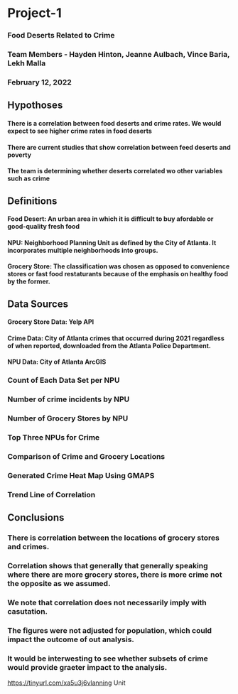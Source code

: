 # Project-1
### Food Deserts Related to Crime
### Team Members - Hayden Hinton, Jeanne Aulbach, Vince Baria, Lekh Malla
### February 12, 2022


## Hypothoses
#### There is a correlation between food deserts and crime rates.  We would expect to see higher crime rates in food deserts
#### There are current studies that show correlation between feed deserts and poverty
#### The team is determining whether deserts correlated wo other variables such as crime
  
## Definitions
#### Food Desert:  An urban area in which it is difficult to buy afordable or good-quality fresh food
#### NPU:  Neighborhood Planning Unit as defined by the City of Atlanta.  It incorporates multiple neighborhoods into groups.
#### Grocery Store:  The classification was chosen as opposed to convenience stores or fast food restaturants because of the emphasis on healthy food by the former.
 
## Data Sources 
#### Grocery Store Data:  Yelp API
#### Crime Data:  City of Atlanta crimes that occurred during 2021 regardless of when reported, downloaded from the Atlanta Police Department.
#### NPU Data:  City of Atlanta ArcGIS

###  Count of Each Data Set per NPU

### Number of crime incidents by NPU

### Number of Grocery Stores by NPU

### Top Three NPUs for Crime

### Comparison of Crime and Grocery Locations

### Generated Crime Heat Map Using GMAPS

### Trend Line of Correlation 
 
## Conclusions
### There is correlation between the locations of grocery stores and crimes.
### Correlation shows that generally that generally speaking where there are more grocery stores, there is more crime not the opposite as we assumed.
### We note that correlation does not necessarily imply with casutation.
### The figures were not adjusted for population, which could impact the outcome of out analysis.
### It would be interwesting to see whether subsets of crime would provide graeter impact to the analysis.





 
  https://tinyurl.com/xa5u3j6vlanning Unit
  
  
